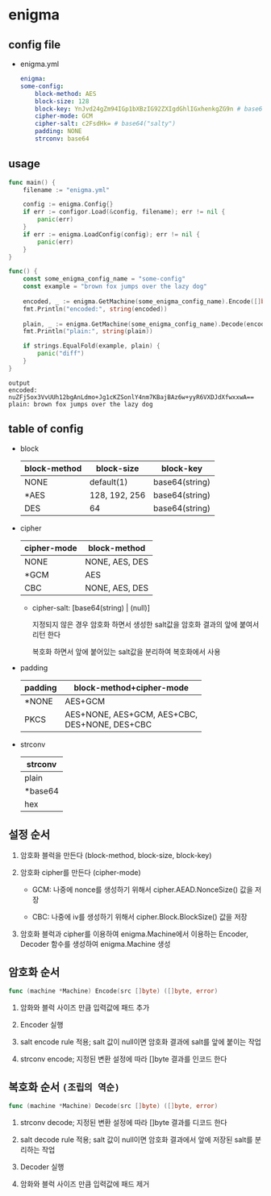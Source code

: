 # enigma

## config file

- enigma.yml

    ```yaml
    enigma:
    some-config:
        block-method: AES
        block-size: 128
        block-key: YnJvd24gZm94IGp1bXBzIG92ZXIgdGhlIGxhenkgZG9n # base64("brown fox jumps over the lazy dog")
        cipher-mode: GCM
        cipher-salt: c2FsdHk= # base64("salty")
        padding: NONE
        strconv: base64
    ```

## usage

```go
func main() {
    filename := "enigma.yml"

    config := enigma.Config{}
    if err := configor.Load(&config, filename); err != nil {
        panic(err)
    }
    if err := enigma.LoadConfig(config); err != nil {
        panic(err)
    }
}

func() {
    const some_enigma_config_name = "some-config"
    const example = "brown fox jumps over the lazy dog"
    
    encoded, _ := enigma.GetMachine(some_enigma_config_name).Encode([]byte(example))
    fmt.Println("encoded:", string(encoded)) 
    
    plain, _ := enigma.GetMachine(some_enigma_config_name).Decode(encoded)
    fmt.Println("plain:", string(plain)) 

    if strings.EqualFold(example, plain) {
        panic("diff")
    }
}
```

```text
output
encoded: nuZFj5ox3VvUUh12bgAnLdmo+Jg1cKZSonlY4nm7KBajBAz6w+yyR6VXDJdXfwxxwA==
plain: brown fox jumps over the lazy dog
```

## table of config

- block

    | block-method | block-size     | block-key      |
    |---           |---             |---             |
    | NONE         | default(1)     | base64(string) |
    | *AES         | 128, 192, 256  | base64(string) |
    | DES          | 64             | base64(string) |

- cipher

    | cipher-mode | block-method   |
    |---          |---             |
    | NONE        | NONE, AES, DES |
    | *GCM        | AES            |
    | CBC         | NONE, AES, DES |

  - cipher-salt: [base64(string) | (null)]

    지정되지 않은 경우 암호화 하면서 생성한 salt값을 암호화 결과의 앞에 붙여서 리턴 한다

    복호화 하면서 앞에 붙어있는 salt값을 분리하여 복호화에서 사용

- padding

    | padding | block-method+cipher-mode                          |
    |---      |---                                                |
    | *NONE   | AES+GCM                                           |
    | PKCS    | AES+NONE, AES+GCM, AES+CBC,<br/>DES+NONE, DES+CBC |

- strconv

    | strconv |
    |---      |
    | plain   |
    | *base64 |
    | hex     |

## 설정 순서

1. 암호화 블럭을 만든다 (block-method, block-size, block-key)

1. 암호화 cipher를 만든다 (cipher-mode)

    - GCM: 나중에 nonce를 생성하기 위해서 cipher.AEAD.NonceSize() 값을 저장

    - CBC: 나중에 iv를 생성하기 위해서 cipher.Block.BlockSize() 값을 저장

1. 암호화 블럭과 cipher를 이용하여 enigma.Machine에서 이용하는 Encoder, Decoder 함수를 생성하여 enigma.Machine 생성

## 암호화 순서

```go
func (machine *Machine) Encode(src []byte) ([]byte, error)
```

1. 암화와 블럭 사이즈 만큼 입력값에 패드 추가

1. Encoder 실행

1. salt encode rule 적용; salt 값이 null이면 암호화 결과에 salt를 앞에 붙이는 작업

1. strconv encode; 지정된 변환 설정에 따라 []byte 결과를 인코드 한다

## 복호화 순서 `(조립의 역순)`

```go
func (machine *Machine) Decode(src []byte) ([]byte, error)
```

1. strconv decode; 지정된 변환 설정에 따라 []byte 결과를 디코드 한다

1. salt decode rule 적용; salt 값이 null이면 암호화 결과에서 앞에 저장된 salt를 분리하는 작업

1. Decoder 실행

1. 암화와 블럭 사이즈 만큼 입력값에 패드 제거
